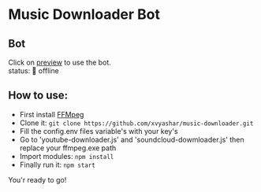 Music Downloader Bot
====
## Bot
Click on [preview](https://t.me/bestMusicDownloaderBot) to use the bot.\
status: 🔘 offline

## How to use:
- First install [FFMpeg](https://www.ffmpeg.org/download.html)
- Clone it:
``` git clone https://github.com/xvyashar/music-downloader.git ```
- Fill the config.env files variable's with your key's
- Go to 'youtube-downloader.js' and 'soundcloud-dowmloader.js' then replace your ffmpeg.exe path
- Import modules: 
``` npm install ```
- Finally run it: 
``` npm start ```

You'r ready to go!
